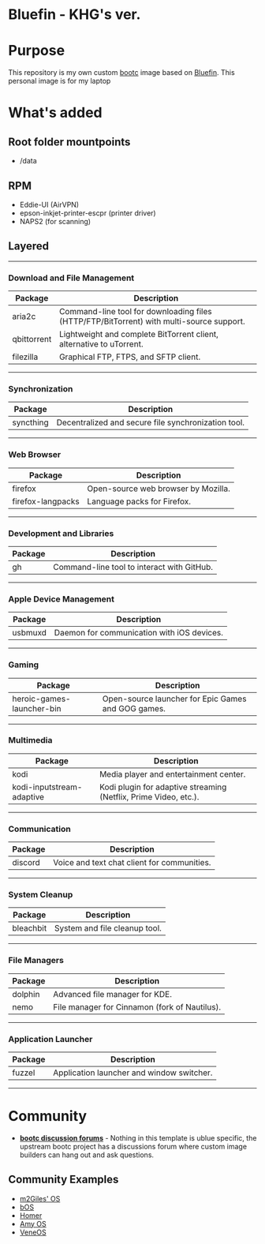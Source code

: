 # Bluefin - KHG's ver.

# Purpose

This repository is my own custom [bootc](https://github.com/bootc-dev/bootc) image based on [Bluefin](https://github.com/ublue-os/bluefin/). This personal image is for my laptop

# What's added

## Root folder mountpoints
- /data

## RPM
- Eddie-UI (AirVPN)
- epson-inkjet-printer-escpr (printer driver)
- NAPS2 (for scanning)

## Layered

---
### Download and File Management
   Package         | Description                                                                                     |
 |-----------------|-------------------------------------------------------------------------------------------------|
 | aria2c          | Command-line tool for downloading files (HTTP/FTP/BitTorrent) with multi-source support.         |
 | qbittorrent     | Lightweight and complete BitTorrent client, alternative to uTorrent.                            |
 | filezilla       | Graphical FTP, FTPS, and SFTP client.                                                            |

---
### Synchronization
 | Package      | Description                                                                                     |
 |--------------|-------------------------------------------------------------------------------------------------|
 | syncthing    | Decentralized and secure file synchronization tool.                                             |

---
### Web Browser
 | Package               | Description                                                                                     |
 |-----------------------|-------------------------------------------------------------------------------------------------|
 | firefox               | Open-source web browser by Mozilla.                                                             |
 | firefox-langpacks     | Language packs for Firefox.                                 |

---
### Development and Libraries
 | Package  | Description                                                      |
 |----------|------------------------------------------------------------------|
 | gh       | Command-line tool to interact with GitHub.                       |

---
### Apple Device Management
 | Package      | Description                                                                                     |
 |--------------|-------------------------------------------------------------------------------------------------|
 | usbmuxd     | Daemon for communication with iOS devices.                                                      |

---
### Gaming
 | Package                          | Description                                                                                     |
 |----------------------------------|-------------------------------------------------------------------------------------------------|
 | heroic-games-launcher-bin        | Open-source launcher for Epic Games and GOG games.                                               |

---
### Multimedia
 | Package                          | Description                                                                                     |
 |----------------------------------|-------------------------------------------------------------------------------------------------|
 | kodi                             | Media player and entertainment center.                                                          |
 | kodi-inputstream-adaptive        | Kodi plugin for adaptive streaming (Netflix, Prime Video, etc.).                                |

---
### Communication
 | Package      | Description                                                                                     |
 |--------------|-------------------------------------------------------------------------------------------------|
 | discord      | Voice and text chat client for communities.                                                     |

---
### System Cleanup
 | Package      | Description                                                                                     |
 |--------------|-------------------------------------------------------------------------------------------------|
 | bleachbit    | System and file cleanup tool.                                                                   |

---
### File Managers
 | Package      | Description                                                                                     |
 |--------------|-------------------------------------------------------------------------------------------------|
 | dolphin      | Advanced file manager for KDE.                                                                  |
 | nemo         | File manager for Cinnamon (fork of Nautilus).                                                   |


---
### Application Launcher
 | Package               | Description                                                                                     |
 |-----------------------|-------------------------------------------------------------------------------------------------|
 | fuzzel         | Application launcher and window switcher.                   |

---

# Community

- [**bootc discussion forums**](https://github.com/bootc-dev/bootc/discussions) - Nothing in this template is ublue specific, the upstream bootc project has a discussions forum where custom image builders can hang out and ask questions.

## Community Examples

- [m2Giles' OS](https://github.com/m2giles/m2os)
- [bOS](https://github.com/bsherman/bos)
- [Homer](https://github.com/bketelsen/homer/)
- [Amy OS](https://github.com/astrovm/amyos)
- [VeneOS](https://github.com/Venefilyn/veneos)
